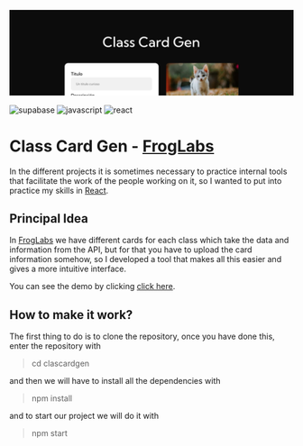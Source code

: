 ![BANNER](./src/images/banner.png)

![supabase](https://img.shields.io/badge/Supabase-181818?style=for-the-badge&logo=supabase&logoColor=white)
![javascript](https://img.shields.io/badge/JavaScript-F7DF1E?style=for-the-badge&logo=JavaScript&logoColor=black)
![react](https://img.shields.io/badge/React-20232A?style=for-the-badge&logo=react&logoColor=61DAFB) 
# Class Card Gen - [FrogLabs](https://github.com/froglabscl/)
In the different projects it is sometimes necessary to practice internal tools that facilitate the work of the people working on it, so I wanted to put into practice my skills in [React](https://reactjs.org).
## Principal Idea
In [FrogLabs](https://github.com/froglabscl/) we have different cards for each class which take the data and information from the API, but for that you have to upload the card information somehow, so I developed a tool that makes all this easier and gives a more intuitive interface.

You can see the demo by clicking [click here](https://classcardgen.vercel.app/).
## How to make it work?
The first thing to do is to clone the repository, once you have done this, enter the repository with

> cd clascardgen

and then we will have to install all the dependencies with

> npm install

and to start our project we will do it with

> npm start
